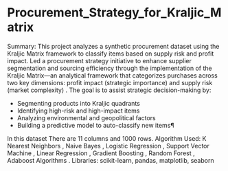 # Procurement_Strategy_for_Kraljic_Matrix

Summary: This project analyzes a synthetic procurement dataset using the Kraljic Matrix framework to classify items based on supply risk and profit impact. Led a procurement strategy initiative to enhance supplier segmentation and sourcing efficiency through the implementation of the Kraljic Matrix—an analytical framework that categorizes purchases across two key dimensions: profit impact (strategic importance) and supply risk (market complexity) .
The goal is to assist strategic decision-making by:
* Segmenting products into Kraljic quadrants
* Identifying high-risk and high-impact items
* Analyzing environmental and geopolitical factors
* Building a predictive model to auto-classify new items¶

In this dataset There are 11 columns and 1000 rows.
Algorithm Used: K Nearest Neighbors , Naive Bayes , Logistic Regression , Support Vector Machine , Linear Regression , Gradient Boosting , Random Forest , Adaboost Algorithms .
Libraries: scikit-learn, pandas, matplotlib, seaborn 
